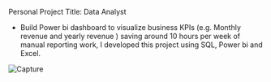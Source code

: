 Personal Project Title: Data Analyst 
* Build Power bi dashboard to visualize business KPIs (e.g. Monthly revenue and yearly revenue ) saving around 10 hours per week of manual reporting work, I developed this project using SQL, Power bi and Excel. 

![Capture](https://user-images.githubusercontent.com/82975383/204121681-107adf6d-ee81-4f16-9f57-9ab8e1159a48.PNG)
